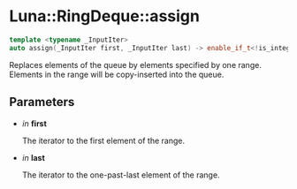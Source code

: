 # Luna::RingDeque::assign

```c++
template <typename _InputIter>
auto assign(_InputIter first, _InputIter last) -> enable_if_t<!is_integral_v< _InputIter >, void >
```

Replaces elements of the queue by elements specified by one range. Elements in the range will be copy-inserted into the queue. 



## Parameters
* *in* **first**

    The iterator to the first element of the range. 

* *in* **last**

    The iterator to the one-past-last element of the range. 

